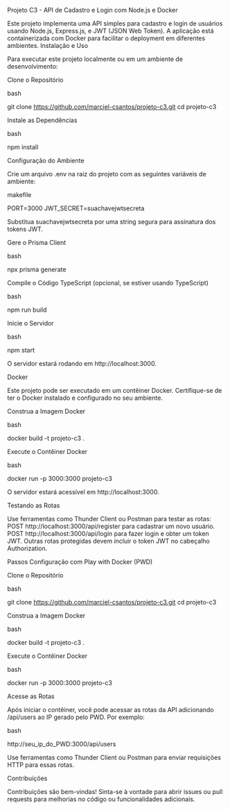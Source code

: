 Projeto C3 - API de Cadastro e Login com Node.js e Docker

Este projeto implementa uma API simples para cadastro e login de usuários usando Node.js, Express.js, e JWT (JSON Web Token). A aplicação está containerizada com Docker para facilitar o deployment em diferentes ambientes.
Instalação e Uso

Para executar este projeto localmente ou em um ambiente de desenvolvimento:

Clone o Repositório

bash

git clone https://github.com/marciel-csantos/projeto-c3.git
cd projeto-c3

Instale as Dependências

bash

npm install

Configuração do Ambiente

Crie um arquivo .env na raiz do projeto com as seguintes variáveis de ambiente:

makefile

PORT=3000
JWT_SECRET=suachavejwtsecreta

Substitua suachavejwtsecreta por uma string segura para assinatura dos tokens JWT.

Gere o Prisma Client

bash

npx prisma generate

Compile o Código TypeScript (opcional, se estiver usando TypeScript)

bash

npm run build

Inicie o Servidor

bash

npm start

O servidor estará rodando em http://localhost:3000.

Docker

Este projeto pode ser executado em um contêiner Docker. Certifique-se de ter o Docker instalado e configurado no seu ambiente.

Construa a Imagem Docker

bash

docker build -t projeto-c3 .

Execute o Contêiner Docker

bash

docker run -p 3000:3000 projeto-c3

O servidor estará acessível em http://localhost:3000.

Testando as Rotas

Use ferramentas como Thunder Client ou Postman para testar as rotas:
    POST http://localhost:3000/api/register para cadastrar um novo usuário.
    POST http://localhost:3000/api/login para fazer login e obter um token JWT.
    Outras rotas protegidas devem incluir o token JWT no cabeçalho Authorization.

Passos Configuração com Play with Docker (PWD)

Clone o Repositório

bash

git clone https://github.com/marciel-csantos/projeto-c3.git
cd projeto-c3

Construa a Imagem Docker

bash

docker build -t projeto-c3 .

Execute o Contêiner Docker

bash

docker run -p 3000:3000 projeto-c3

Acesse as Rotas

Após iniciar o contêiner, você pode acessar as rotas da API adicionando /api/users ao IP gerado pelo PWD. Por exemplo:

bash

http://seu_ip_do_PWD:3000/api/users

Use ferramentas como Thunder Client ou Postman para enviar requisições HTTP para essas rotas.

Contribuições

Contribuições são bem-vindas! Sinta-se à vontade para abrir issues ou pull requests para melhorias no código ou funcionalidades adicionais.
